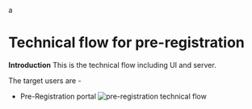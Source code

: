 a
# Technical flow for  pre-registration

**Introduction**
This is the technical flow including UI and server.

The target users are -
   - Pre-Registration portal
![pre-registration technical flow](_image/preregd_tech_flow.png)
